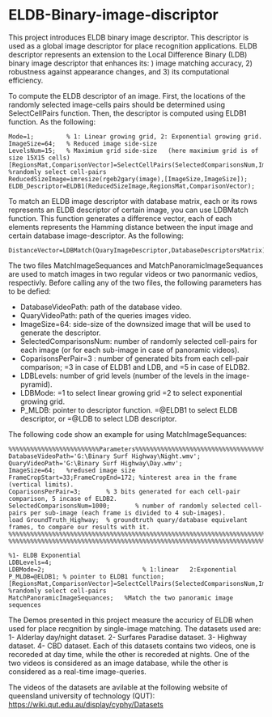 # ELDB-Binary-image-discriptor
This project introduces ELDB binary image descriptor. This descriptor is used as a global image descriptor for place recognition applications. ELDB descriptor represents an extension to the Local Difference Binary (LDB) binary image descriptor that enhances its: ) image matching accuracy, 2) robustness against appearance changes, and 3) its computational efficiency.

To compute the ELDB descriptor of an image. First, the locations of the randomly selected image-cells pairs should be determined using SelectCellPairs function. Then, the descriptor is computed using ELDB1 function. As the following:


```
Mode=1;         % 1: Linear growing grid, 2: Exponential growing grid.
ImageSize=64;   % Reduced image side-size
LevelsNum=15;   % Maximium grid side-size   (here maximium grid is of size 15X15 cells)
[RegionsMat,ComparisonVector]=SelectCellPairs(SelectedComparisonsNum,ImageSize,LDBLevels,LDBMode);         %randomly select cell-pairs
ReducedSizeImage=imresize(rgeb2gary(image),[ImageSize,ImageSize]);
ELDB_Descriptor=ELDB1(ReducedSizeImage,RegionsMat,ComparisonVector);
```
To match an ELDB image descriptor with database matrix, each or its rows represents an ELDB descriptor of certain image, you can use LDBMatch function. This function generates a difference vector, each of each elements represents the Hamming distance between the input image and certain database image-descriptor. As the following:

```
DistanceVector=LDBMatch(QuaryImageDescriptor,DatabaseDescriptorsMatrix);
```

The two files MatchImageSequances and MatchPanoramicImageSequances are used to match images in two regular videos or two panormanic vedios, respectivly. Before calling any of the two files, the following parameters has to be defied:
- DatabaseVideoPath: path of the database video.
- QuaryVideoPath: path of the queries images video.
- ImageSize=64:   side-size of the downsized image that will be used to generate the descriptor.
- SelectedComparisonsNum: number of randomly selected cell-pairs for each image (or for each sub-image in case of panoramic videos).
- CoparisonsPerPair=3  : number of generated bits from each cell-pair comparison; =3 in case of ELDB1 and LDB, and =5 in case of ELDB2. 
- LDBLevels: number of grid levels (number of the levels in the image-pyramid).
- LDBMode:  =1 to select linear growing grid   =2 to select exponential growing grid.
- P_MLDB: pointer to descriptor function. =@ELDB1 to select ELDB descriptor, or =@LDB to select LDB descriptor.

The following code show an example for using MatchImageSequances:

```
%%%%%%%%%%%%%%%%%%%%%%%%%Parameters%%%%%%%%%%%%%%%%%%%%%%%%%%%%%%%%%%%%%%%%
DatabaseVideoPath='G:\Binary Surf Highway\Night.wmv';
QuaryVideoPath='G:\Binary Surf Highway\Day.wmv';
ImageSize=64;   %redused image size
FrameCropStart=33;FrameCropEnd=172; %interest area in the frame (vertical limits).
CoparisonsPerPair=3;       % 3 bits generated for each cell-pair comparison, 5 incase of ELDB2. 
SelectedComparisonsNum=1000;       % number of randomly selected cell-pairs per sub-image (each frame is divided to 4 sub-images).
load GroundTruth_Highway;  % groundtruth quary/database equivelant frames, to compare our results with it.
%%%%%%%%%%%%%%%%%%%%%%%%%%%%%%%%%%%%%%%%%%%%%%%%%%%%%%%%%%%%%%%%%%%%%%%%%%%%%%%%%%%%%%%%%%%%%%%%%%%%%%%%
%%%%%%%%%%%%%%%%%%%%%%%%%%%%%%%%%%%%%%%%%%%%%%%%%%%%%%%%%%%%%%%%%%%%%%%%%%%%%%%%%%%%%%%%%%%%%%%%%%%%%%%%

%1- ELDB Exponential
LDBLevels=4;
LDBMode=2;                           % 1:linear   2:Exponential 
P_MLDB=@ELDB1; % pointer to ELDB1 function;
[RegionsMat,ComparisonVector]=SelectCellPairs(SelectedComparisonsNum,ImageSize,LDBLevels,LDBMode); %randomly select cell-pairs
MatchPanoramicImageSequances;   %Match the two panoramic image sequences
```


The Demos presented in this project measure the accuricy of ELDB when used for place recgnition by single-image matching. The datasets used are:
1- Alderlay day/night dataset.
2- Surfares Paradise dataset.
3- Highway dataset.
4- CBD dataset.
Each of this datasets contains two videos, one is recoreded at day time, while the other is recoreded at nights. One of the two videos is considered as an image database, while the other is considered as a real-time image-queries.

The videos of the datasets are avilable at the following website of queensland university of technology (QUT):
https://wiki.qut.edu.au/display/cyphy/Datasets


